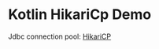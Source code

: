 Kotlin HikariCp Demo
=======================

Jdbc connection pool: [HikariCP](https://github.com/brettwooldridge/HikariCP)
 